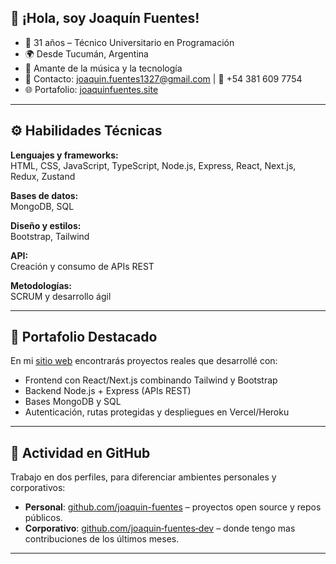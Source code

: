 ## 👋 ¡Hola, soy Joaquín Fuentes!
- 🎂 31 años – Técnico Universitario en Programación  
- 🌍 Desde Tucumán, Argentina  
- 🎸 Amante de la música y la tecnología  
- 💼 Contacto: [joaquin.fuentes1327@gmail.com](mailto:joaquin.fuentes1327@gmail.com) | 📱 +54 381 609 7754  
- 🌐 Portafolio: [joaquinfuentes.site](https://joaquinfuentes.site)  

---

## ⚙️ Habilidades Técnicas
**Lenguajes y frameworks:**  
HTML, CSS, JavaScript, TypeScript, Node.js, Express, React, Next.js, Redux, Zustand  

**Bases de datos:**  
MongoDB, SQL  

**Diseño y estilos:**  
Bootstrap, Tailwind  

**API:**  
Creación y consumo de APIs REST  

**Metodologías:**  
SCRUM y desarrollo ágil  

---

## 🚀 Portafolio Destacado  
En mi [sitio web](https://joaquinfuentes.site) encontrarás proyectos reales que desarrollé con:
- Frontend con React/Next.js combinando Tailwind y Bootstrap  
- Backend Node.js + Express (APIs REST)  
- Bases MongoDB y SQL  
- Autenticación, rutas protegidas y despliegues en Vercel/Heroku  

---

## 🔐 Actividad en GitHub  
Trabajo en dos perfiles, para diferenciar ambientes personales y corporativos:

- **Personal**: [github.com/joaquin-fuentes](https://github.com/joaquin-fuentes) – proyectos open source y repos públicos.  
- **Corporativo**: [github.com/joaquin‑fuentes‑dev](https://github.com/joaquin-fuentes-dev) – donde tengo mas contribuciones de los últimos meses.  

---

